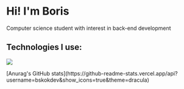 <h1 align="left">Hi! I'm Boris</h1>
<p align="left">Computer science student with interest in back-end development</p>
<h2 align="left">Technologies I use:</h3>
<p align="left">
  <img src="https://skillicons.dev/icons?i=py,java,ts,go,spring,react,html,css,git,docker" />
</p>
[Anurag's GitHub stats](https://github-readme-stats.vercel.app/api?username=bskokdev&show_icons=true&theme=dracula)

